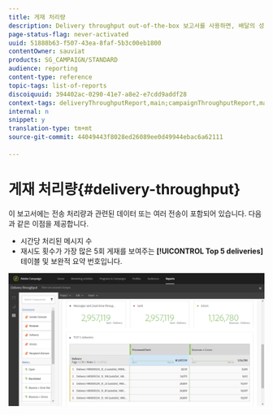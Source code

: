 ```yaml
---
title: 게재 처리량
description: Delivery throughput out-of-the-box 보고서를 사용하면, 배달의 성공에 대해 학습합니다.
page-status-flag: never-activated
uuid: 51888b63-f507-43ea-8faf-5b3c00eb1800
contentOwner: sauviat
products: SG_CAMPAIGN/STANDARD
audience: reporting
content-type: reference
topic-tags: list-of-reports
discoiquuid: 394402ac-0290-41e7-a8e2-e7cdd9addf28
context-tags: deliveryThroughputReport,main;campaignThroughputReport,main;programThroughputReport,main
internal: n
snippet: y
translation-type: tm+mt
source-git-commit: 44049443f8028ed26089ee0d49944ebac6a62111

---
```



# 게재 처리량{#delivery-throughput}

이 보고서에는 전송 처리량과 관련된 데이터 또는 여러 전송이 포함되어 있습니다. 다음과 같은 이점을 제공합니다.

* 시간당 처리된 메시지 수
* 재시도 횟수가 가장 많은 5회 게재를 보여주는 **[!UICONTROL Top 5 deliveries]** 테이블 및 보완적 요약 번호입니다.

![](assets/delivery_reports_1.png)
